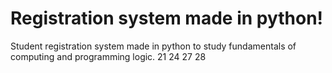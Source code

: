 # Registration system made in python!
Student registration system made in python to study fundamentals of computing and programming logic.
21
24
27
28
